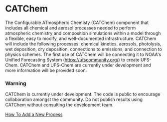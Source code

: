 # CATChem

The Configurable ATmospheric Chemisty (CATChem) component that includes all chemical and aerosol processes needed to perform
atmospheric chemistry and composition simulations within a model through a
flexible, easy to modify, and well-documented infrastructure. CATChem will
include the following processes: chemical kinetics, aerosols, photolysis,
wet deposition, dry deposition, connections to emissions, and connection to
physics schemes. The first use of CATChem will be connecting it to NOAA's
Unified Forecasting System (https://ufscommunity.org/) to create UFS-Chem. CATChem and UFS-Chem are
currently under development and more information will be provided soon.

### Warning
CATChem is currently under development. The code is public to
encourage collaboration amongst the community. Do not publish results using
CATChem without consulting the development team.

[How To Add a New Process](how_to_add_process.md)
